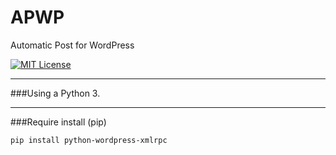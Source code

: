 # APWP
Automatic Post for WordPress

[![MIT License](http://img.shields.io/badge/license-MIT-blue.svg?style=flat)](./LICENSE)

--------
###Using a Python 3.

--------
###Require install (pip)

	pip install python-wordpress-xmlrpc